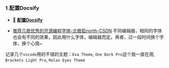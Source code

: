 ### 1.配置Docsify
- 🔗 **[配置Docsify](其他/配置docsify.md)**

- [推荐几款优秀的开源编程字体-北极狐north-CSDN](https://blog.csdn.net/gaowencheng01/article/details/110295853)
不同编辑器，相同的字体也会有不同的效果，因此用什么字体，编辑器而定。再者，过一段时间换个字体，换个心情~

记录几个`vscode`用的不错的主题：`Eva Theme`, `One Dark Pro`这个我一直在用, `Brackets Light Pro`, `Relax Eyes Theme`